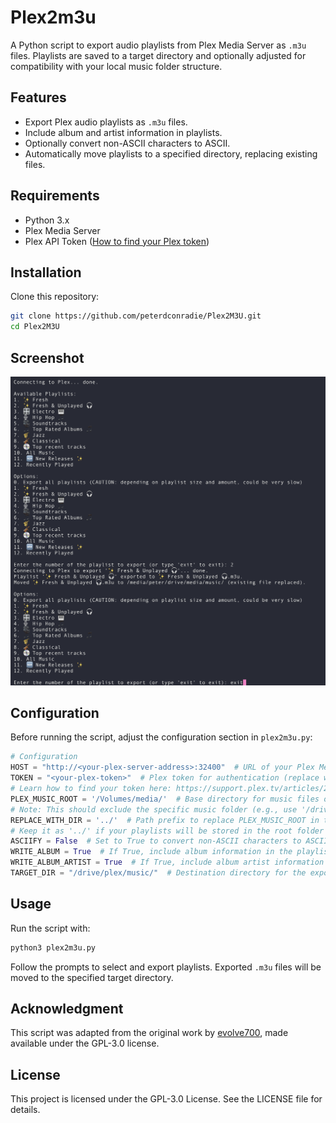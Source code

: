 
# Plex2m3u

A Python script to export audio playlists from Plex Media Server as `.m3u` files. Playlists are saved to a target directory and optionally adjusted for compatibility with your local music folder structure.

## Features

- Export Plex audio playlists as `.m3u` files.
- Include album and artist information in playlists.
- Optionally convert non-ASCII characters to ASCII.
- Automatically move playlists to a specified directory, replacing existing files.

## Requirements

- Python 3.x
- Plex Media Server
- Plex API Token ([How to find your Plex token](https://support.plex.tv/articles/204059436-finding-an-authentication-token-x-plex-token/))

## Installation

Clone this repository:
   ```bash
   git clone https://github.com/peterdconradie/Plex2M3U.git
   cd Plex2M3U 
   ```
## Screenshot
![Screenshot of terminal](terminal.png)


## Configuration

Before running the script, adjust the configuration section in `plex2m3u.py`:

```python
# Configuration
HOST = "http://<your-plex-server-address>:32400"  # URL of your Plex Media Server.
TOKEN = "<your-plex-token>"  # Plex token for authentication (replace with your actual token).
# Learn how to find your token here: https://support.plex.tv/articles/204059436-finding-an-authentication-token-x-plex-token/
PLEX_MUSIC_ROOT = '/Volumes/media/'  # Base directory for music files on the Plex server.
# Note: This should exclude the specific music folder (e.g., use '/drive/plex' instead of '/drive/plex/music').
REPLACE_WITH_DIR = '../'  # Path prefix to replace PLEX_MUSIC_ROOT in the exported playlist.
# Keep it as '../' if your playlists will be stored in the root folder of your music directory (as is the case for the TARGET_DIR).
ASCIIFY = False  # Set to True to convert non-ASCII characters to ASCII (e.g., ä -> ae).
WRITE_ALBUM = True  # If True, include album information in the playlist file.
WRITE_ALBUM_ARTIST = True  # If True, include album artist information in the playlist file.
TARGET_DIR = "/drive/plex/music/"  # Destination directory for the exported playlists.

```

## Usage

Run the script with:
```bash
python3 plex2m3u.py
```

Follow the prompts to select and export playlists. Exported `.m3u` files will be moved to the specified target directory.

## Acknowledgment

This script was adapted from the original work by [evolve700](https://github.com/evolve700/PlexPlaylistExport/tree/main), made available under the GPL-3.0 license.

## License

This project is licensed under the GPL-3.0 License. See the LICENSE file for details.
